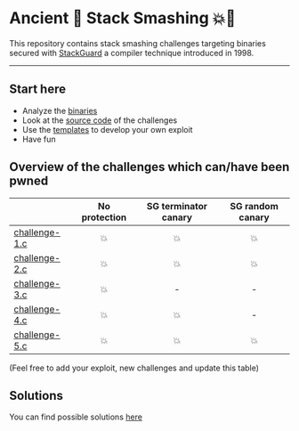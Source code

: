 # Ancient 📜 Stack Smashing 💥🔨
This repository contains stack smashing challenges targeting binaries secured with [StackGuard](https://www.usenix.org/legacy/publications/library/proceedings/sec98/full_papers/cowan/cowan.pdf) a compiler technique introduced in 1998.

---

## Start here
- Analyze the [binaries](binaries)
- Look at the [source code](src) of the challenges
- Use the [templates](exploit-templates) to develop your own exploit
- Have fun

## Overview of the challenges which can/have been pwned

|             			    | No protection|SG terminator canary  | SG random canary |
|   :--        			    | :---:	   | :---: 	          | :---:            |
|[challenge-1.c](src/challenge-1.c) |   💥  	   |  💥  	          |  💥              |
|[challenge-2.c](src/challenge-2.c) |   💥  	   |  💥  	          |  💥              |
|[challenge-3.c](src/challenge-3.c) |   💥  	   |  -  	          |  -               |
|[challenge-4.c](src/challenge-4.c) |   💥  	   |  💥  	          |  -               |
|[challenge-5.c](src/challenge-5.c) |   💥  	   |  💥  	          |  💥              |

(Feel free to add your exploit, new challenges and update this table)

## Solutions
You can find possible solutions [here](.solutions)
